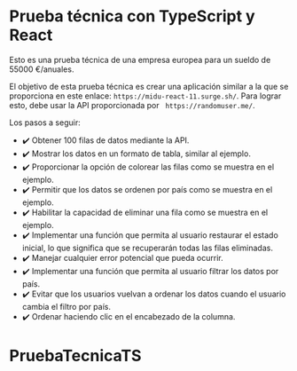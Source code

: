 # Prueba técnica con TypeScript y React

Esto es una prueba técnica de una empresa europea para un sueldo de 55000 €/anuales.

El objetivo de esta prueba técnica es crear una aplicación similar a la que se proporciona en este enlace: `https://midu-react-11.surge.sh/`. Para lograr esto, debe usar la API proporcionada por ` https://randomuser.me/`.

Los pasos a seguir:

- ✔️ Obtener 100 filas de datos mediante la API.
- ✔️ Mostrar los datos en un formato de tabla, similar al ejemplo.
- ✔️ Proporcionar la opción de colorear las filas como se muestra en el ejemplo.
- ✔️ Permitir que los datos se ordenen por país como se muestra en el ejemplo.
- ✔️ Habilitar la capacidad de eliminar una fila como se muestra en el ejemplo.
- ✔️ Implementar una función que permita al usuario restaurar el estado inicial, lo que significa que se recuperarán todas las filas eliminadas.
- ✔️ Manejar cualquier error potencial que pueda ocurrir.
- ✔️ Implementar una función que permita al usuario filtrar los datos por país.
- ✔️ Evitar que los usuarios vuelvan a ordenar los datos cuando el usuario cambia el filtro por país.
- ✔️ Ordenar haciendo clic en el encabezado de la columna.
# PruebaTecnicaTS
